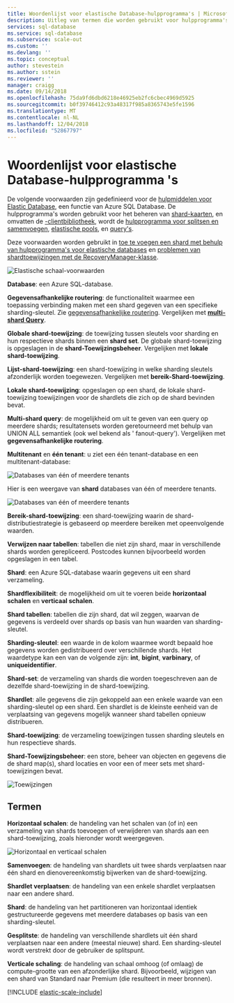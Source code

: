 ```yaml
---
title: Woordenlijst voor elastische Database-hulpprogramma's | Microsoft Docs
description: Uitleg van termen die worden gebruikt voor hulpprogramma's voor elastische databases
services: sql-database
ms.service: sql-database
ms.subservice: scale-out
ms.custom: ''
ms.devlang: ''
ms.topic: conceptual
author: stevestein
ms.author: sstein
ms.reviewer: ''
manager: craigg
ms.date: 09/14/2018
ms.openlocfilehash: 75da9fd6dbd6218e46925eb2fc6cbec4969d5925
ms.sourcegitcommit: b0f39746412c93a48317f985a8365743e5fe1596
ms.translationtype: MT
ms.contentlocale: nl-NL
ms.lasthandoff: 12/04/2018
ms.locfileid: "52867797"
---
```

# <a name="elastic-database-tools-glossary"></a>Woordenlijst voor elastische Database-hulpprogramma 's
De volgende voorwaarden zijn gedefinieerd voor de [hulpmiddelen voor Elastic Database](sql-database-elastic-scale-introduction.md), een functie van Azure SQL Database. De hulpprogramma's worden gebruikt voor het beheren van [shard-kaarten](sql-database-elastic-scale-shard-map-management.md), en omvatten de [-clientbibliotheek](sql-database-elastic-database-client-library.md), wordt de [hulpprogramma voor splitsen en samenvoegen](sql-database-elastic-scale-overview-split-and-merge.md), [elastische pools](sql-database-elastic-pool.md), en [query's](sql-database-elastic-query-overview.md). 

Deze voorwaarden worden gebruikt in [toe te voegen een shard met behulp van hulpprogramma's voor elastische databases](sql-database-elastic-scale-add-a-shard.md) en [problemen van shardtoewijzingen met de RecoveryManager-klasse](sql-database-elastic-database-recovery-manager.md).

![Elastische schaal-voorwaarden][1]

**Database**: een Azure SQL-database. 

**Gegevensafhankelijke routering**: de functionaliteit waarmee een toepassing verbinding maken met een shard gegeven van een specifieke sharding-sleutel. Zie [gegevensafhankelijke routering](sql-database-elastic-scale-data-dependent-routing.md). Vergelijken met  **[multi-shard Query](sql-database-elastic-scale-multishard-querying.md)**.

**Globale shard-toewijzing**: de toewijzing tussen sleutels voor sharding en hun respectieve shards binnen een **shard set**. De globale shard-toewijzing is opgeslagen in de **shard-Toewijzingsbeheer**. Vergelijken met **lokale shard-toewijzing**.

**Lijst-shard-toewijzing**: een shard-toewijzing in welke sharding sleutels afzonderlijk worden toegewezen. Vergelijken met **bereik-Shard-toewijzing**.   

**Lokale shard-toewijzing**: opgeslagen op een shard, de lokale shard-toewijzing toewijzingen voor de shardlets die zich op de shard bevinden bevat.

**Multi-shard query**: de mogelijkheid om uit te geven van een query op meerdere shards; resultatensets worden geretourneerd met behulp van UNION ALL semantiek (ook wel bekend als ' fanout-query'). Vergelijken met **gegevensafhankelijke routering**.

**Multitenant** en **één tenant**: u ziet een één tenant-database en een multitenant-database:

![Databases van één of meerdere tenants](./media/sql-database-elastic-scale-glossary/multi-single-simple.png)

Hier is een weergave van **shard** databases van één of meerdere tenants. 

![Databases van één of meerdere tenants](./media/sql-database-elastic-scale-glossary/shards-single-multi.png)

**Bereik-shard-toewijzing**: een shard-toewijzing waarin de shard-distributiestrategie is gebaseerd op meerdere bereiken met opeenvolgende waarden. 

**Verwijzen naar tabellen**: tabellen die niet zijn shard, maar in verschillende shards worden gerepliceerd. Postcodes kunnen bijvoorbeeld worden opgeslagen in een tabel. 

**Shard**: een Azure SQL-database waarin gegevens uit een shard verzameling. 

**Shardflexibiliteit**: de mogelijkheid om uit te voeren beide **horizontaal schalen** en **verticaal schalen**.

**Shard tabellen**: tabellen die zijn shard, dat wil zeggen, waarvan de gegevens is verdeeld over shards op basis van hun waarden van sharding-sleutel. 

**Sharding-sleutel**: een waarde in de kolom waarmee wordt bepaald hoe gegevens worden gedistribueerd over verschillende shards. Het waardetype kan een van de volgende zijn: **int**, **bigint**, **varbinary**, of **uniqueidentifier**. 

**Shard-set**: de verzameling van shards die worden toegeschreven aan de dezelfde shard-toewijzing in de shard-toewijzing.  

**Shardlet**: alle gegevens die zijn gekoppeld aan een enkele waarde van een sharding-sleutel op een shard. Een shardlet is de kleinste eenheid van de verplaatsing van gegevens mogelijk wanneer shard tabellen opnieuw distribueren. 

**Shard-toewijzing**: de verzameling toewijzingen tussen sharding sleutels en hun respectieve shards.

**Shard-Toewijzingsbeheer**: een store, beheer van objecten en gegevens die de shard map(s), shard locaties en voor een of meer sets met shard-toewijzingen bevat.

![Toewijzingen][2]

## <a name="verbs"></a>Termen
**Horizontaal schalen**: de handeling van het schalen van (of in) een verzameling van shards toevoegen of verwijderen van shards aan een shard-toewijzing, zoals hieronder wordt weergegeven.

![Horizontaal en verticaal schalen][3]

**Samenvoegen**: de handeling van shardlets uit twee shards verplaatsen naar één shard en dienovereenkomstig bijwerken van de shard-toewijzing.

**Shardlet verplaatsen**: de handeling van een enkele shardlet verplaatsen naar een andere shard. 

**Shard**: de handeling van het partitioneren van horizontaal identiek gestructureerde gegevens met meerdere databases op basis van een sharding-sleutel.

**Gesplitste**: de handeling van verschillende shardlets uit één shard verplaatsen naar een andere (meestal nieuwe) shard. Een sharding-sleutel wordt verstrekt door de gebruiker de splitspunt.

**Verticale schaling**: de handeling van schaal omhoog (of omlaag) de compute-grootte van een afzonderlijke shard. Bijvoorbeeld, wijzigen van een shard van Standard naar Premium (die resulteert in meer bronnen). 

[!INCLUDE [elastic-scale-include](../../includes/elastic-scale-include.md)]

<!--Image references-->
[1]: ./media/sql-database-elastic-scale-glossary/glossary.png
[2]: ./media/sql-database-elastic-scale-glossary/mappings.png
[3]: ./media/sql-database-elastic-scale-glossary/h_versus_vert.png

